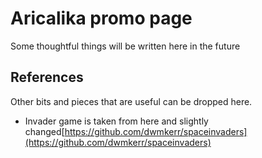 # Aricalika promo page

Some thoughtful things will be written here in the future

## References

Other bits and pieces that are useful can be dropped here.

- Invader game is taken from here and slightly changed[https://github.com/dwmkerr/spaceinvaders](https://github.com/dwmkerr/spaceinvaders)
